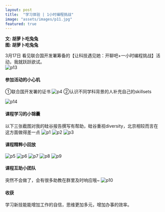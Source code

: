 ```yaml
---
layout: post
title:  "学习体验 | 1小时编程挑战"
image: "assets/images/p11.jpg"
featured: true
---
```


**文: 胡萝卜吃兔兔**  
**图: 胡萝卜吃兔兔**  


3月17日
看见联合国开发署筹备的【让科技遇见她：开聊吧+一小时编程挑战】活动，我就跃跃欲试。  
![p13](../assets/images/p13.jpg)

#### 参加活动的小心机
①联合国开发署的证书
![p4](../assets/images/p4.jpg)
②认识不同学科背景的人补充自己的skillsets

![p14](../assets/images/p14.jpg)

#### 课程学习的小锦囊
以下三张截图对我的硅谷报告撰写有帮助，硅谷重视diversity，北京相较而言在这方面做得差一点
![p1](../assets/images/p1.jpg)
![p2](../assets/images/p2.jpg)
![p3](../assets/images/p3.jpg)

#### 课程精粹小回放

![p5](../assets/images/p5.jpg)
![p6](../assets/images/p6.jpg)
![p7](../assets/images/p7.jpg)
![p8](../assets/images/p8.jpg)
![p9](../assets/images/p9.jpg)


#### 课程互助小团队
突然不会做了，会有很多助教在群里及时响应哦~
![p10](../assets/images/p10.png)

#### 收获
学习新技能能增加工作的自信，思维更加多元，增加办事的效率。













